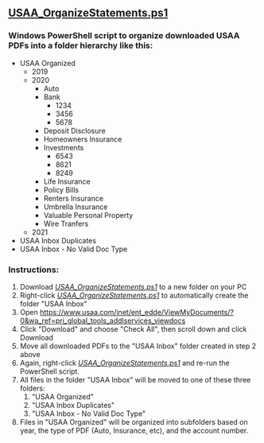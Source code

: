 ## [USAA_OrganizeStatements.ps1](https://github.com/Howjadoo/USAATools/blob/main/USAA_OrganizeStatements/USAA_OrganizeStatements.ps1)

### Windows PowerShell script to organize downloaded USAA PDFs into a folder hierarchy like this:

* USAA Organized
   * 2019
   * 2020
      * Auto
      * Bank
         * 1234
         * 3456
         * 5678
      * Deposit Disclosure
      * Homeowners Insurance
      * Investments
         * 6543
         * 8621
         * 8249 
      * Life Insurance
      * Policy Bills
      * Renters Insurance
      * Umbrella Insurance
      * Valuable Personal Property
      * Wire Tranfers
   * 2021
* USAA Inbox Duplicates
* USAA Inbox - No Valid Doc Type

### Instructions:
1. Download *[USAA_OrganizeStatements.ps1](https://github.com/Howjadoo/USAATools/blob/main/USAA_OrganizeStatements/USAA_OrganizeStatements.ps1)* to a new folder on your PC
1. Right-click *[USAA_OrganizeStatements.ps1](https://github.com/Howjadoo/USAATools/blob/main/USAA_OrganizeStatements/USAA_OrganizeStatements.ps1)* to automatically create the folder "USAA Inbox"
1. Open https://www.usaa.com/inet/ent_edde/ViewMyDocuments/?0&wa_ref=pri_global_tools_addlservices_viewdocs
1. Click "Download" and choose "Check All", then scroll down and click Download
1. Move all downloaded PDFs to the "USAA Inbox" folder created in step 2 above
1. Again, right-click *[USAA_OrganizeStatements.ps1](https://github.com/Howjadoo/USAATools/blob/main/USAA_OrganizeStatements/USAA_OrganizeStatements.ps1)* and re-run the PowerShell script.
1. All files in the folder "USAA Inbox" will be moved to one of these three folders:
   1. "USAA Organized"
   1. "USAA Inbox Duplicates"
   1. "USAA Inbox - No Valid Doc Type"
1. Files in "USAA Organized" will be organized into subfolders based on year, the type of PDF (Auto, Insurance, etc), and the account number.
